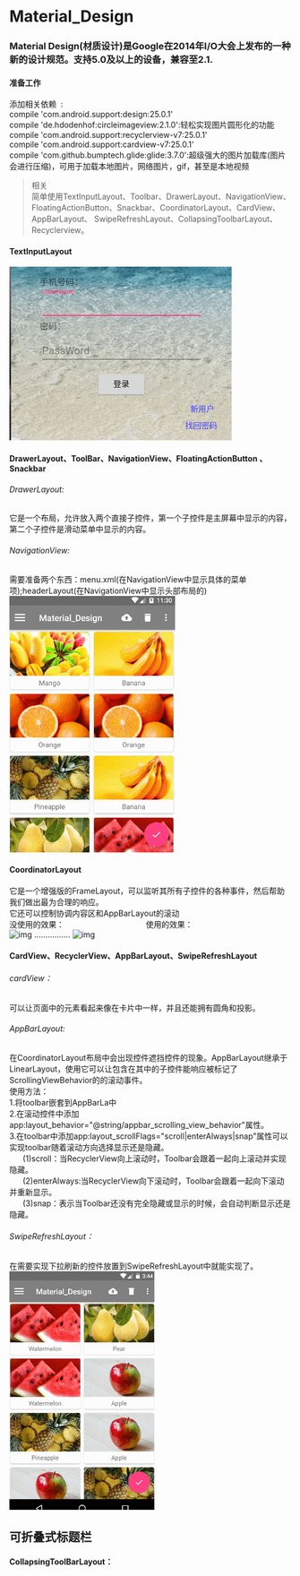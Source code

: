 # Material_Design
### Material Design(材质设计)是Google在2014年I/O大会上发布的一种新的设计规范。支持5.0及以上的设备，兼容至2.1.
#### 准备工作
 添加相关依赖  :<br>
compile 'com.android.support:design:25.0.1'<br>
compile 'de.hdodenhof:circleimageview:2.1.0':轻松实现图片圆形化的功能<br> 
compile 'com.android.support:recyclerview-v7:25.0.1'<br>
compile 'com.android.support:cardview-v7:25.0.1'<br>
compile 'com.github.bumptech.glide:glide:3.7.0':超级强大的图片加载库(图片会进行压缩)，可用于加载本地图片，网络图片，gif，甚至是本地视频<br>
>相关<br>
简单使用TextInputLayout、Toolbar、DrawerLayout、NavigationView、FloatingActionButton、Snackbar、CoordinatorLayout、CardView、AppBarLayout、
SwipeRefreshLayout、CollapsingToolbarLayout、Recyclerview。
#### TextInputLayout <br>
![img](https://github.com/ljrRookie/Material_Design/blob/master/Material_Design/TextInputLayout.gif)<br>

#### DrawerLayout、ToolBar、NavigationView、FloatingActionButton 、Snackbar
###### DrawerLayout:
它是一个布局，允许放入两个直接子控件，第一个子控件是主屏幕中显示的内容，第二个子控件是滑动菜单中显示的内容。<br>
###### NavigationView:
需要准备两个东西：menu.xml(在NavigationView中显示具体的菜单项);headerLayout(在NavigationView中显示头部布局的)<br>
![img](https://github.com/ljrRookie/Material_Design/blob/master/Material_Design/GIF.gif)<br>

#### CoordinatorLayout
它是一个增强版的FrameLayout，可以监听其所有子控件的各种事件，然后帮助我们做出最为合理的响应。<br>
它还可以控制协调内容区和AppBarLayout的滚动<br>
      没使用的效果：                                      使用的效果：<br>
![img](http://upload-images.jianshu.io/upload_images/623504-eefc577f31d4d2c6.gif)         ................  ![img](http://upload-images.jianshu.io/upload_images/623504-4bb65d3ec110ce37.gif)                                             
#### CardView、RecyclerView、AppBarLayout、SwipeRefreshLayout
###### cardView：
可以让页面中的元素看起来像在卡片中一样，并且还能拥有圆角和投影。<br>
###### AppBarLayout:
在CoordinatorLayout布局中会出现控件遮挡控件的现象。AppBarLayout继承于LinearLayout，使用它可以让包含在其中的子控件能响应被标记了ScrollingViewBehavior的的滚动事件。<br>
使用方法：<br>
1.将toolbar嵌套到AppBarLa中<br>
2.在滚动控件中添加app:layout_behavior="@string/appbar_scrolling_view_behavior"属性。<br>
3.在toolbar中添加app:layout_scrollFlags="scroll|enterAlways|snap"属性可以实现toolbar随着滚动方向选择显示还是隐藏。<br>
       (1)scroll：当RecyclerView向上滚动时，Toolbar会跟着一起向上滚动并实现隐藏。<br>
       (2)enterAlways:当RecyclerView向下滚动时，Toolbar会跟着一起向下滚动并重新显示。<br>
       (3)snap：表示当Toolbar还没有完全隐藏或显示的时候，会自动判断显示还是隐藏。<br>
###### SwipeRefreshLayout：
在需要实现下拉刷新的控件放置到SwipeRefreshLayout中就能实现了。<br>
![img](https://github.com/ljrRookie/Material_Design/blob/master/Material_Design/GIF4.gif)<br>
## 可折叠式标题栏
#### CollapsingToolBarLayout：
